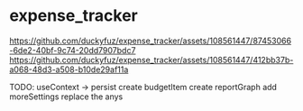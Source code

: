 # expense_tracker

https://github.com/duckyfuz/expense_tracker/assets/108561447/87453066-6de2-40bf-9c74-20dd7907bdc7
https://github.com/duckyfuz/expense_tracker/assets/108561447/412bb37b-a068-48d3-a508-b10de29af11a


TODO:
useContext -> persist
create budgetItem
create reportGraph
add moreSettings
replace the anys
